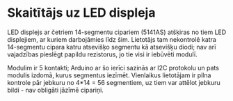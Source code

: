 # Skaitītājs uz LED displeja

LED displejs ar četriem 14-segmentu cipariem (5141AS)
atšķiras no tiem LED displejiem, ar kuriem darbojāmies līdz šim. 
Lietotājs tam nekontrolē katra 14-segmentu cipara katru 
atsevišķo segmentu kā atsevišķu diodi; nav arī vajadzības pieslēgt 
papildu rezistorus, jo tie visi ir iebūvēti modulī. 

Modulim ir 5 kontakti; Arduino ar šo ierīci sazinās ar I2C protokolu
un pats modulis izdomā, kurus segmentus iezīmēt. 
Vienlaikus lietotājam ir pilna kontrole pār jebkuru no 4*14 = 56 segmentiem, 
uz tiem var attēlot jebkuru bildi - nav obligāti jāzīmē cipariņi. 

